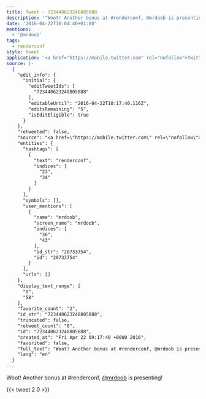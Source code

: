```yaml
---
title: Tweet - 723440623248805888
description: '"Woot! Another bonus at #renderconf, @mrdoob is presenting!"'
date: '2016-04-22T10:04:40+01:00'
mentions:
  - '@mrdoob'
tags:
  - renderconf
style: tweet
application: '<a href="https://mobile.twitter.com" rel="nofollow">Twitter Web App</a>'
source: |-
  {
    "edit_info": {
      "initial": {
        "editTweetIds": [
          "723440623248805888"
        ],
        "editableUntil": "2016-04-22T10:17:40.116Z",
        "editsRemaining": "5",
        "isEditEligible": true
      }
    },
    "retweeted": false,
    "source": "<a href=\"https://mobile.twitter.com\" rel=\"nofollow\">Twitter Web App</a>",
    "entities": {
      "hashtags": [
        {
          "text": "renderconf",
          "indices": [
            "23",
            "34"
          ]
        }
      ],
      "symbols": [],
      "user_mentions": [
        {
          "name": "mrdoob",
          "screen_name": "mrdoob",
          "indices": [
            "36",
            "43"
          ],
          "id_str": "20733754",
          "id": "20733754"
        }
      ],
      "urls": []
    },
    "display_text_range": [
      "0",
      "58"
    ],
    "favorite_count": "2",
    "id_str": "723440623248805888",
    "truncated": false,
    "retweet_count": "0",
    "id": "723440623248805888",
    "created_at": "Fri Apr 22 09:17:40 +0000 2016",
    "favorited": false,
    "full_text": "Woot! Another bonus at #renderconf, @mrdoob is presenting!",
    "lang": "en"
  }
---
```

Woot! Another bonus at #renderconf, [@mrdoob](https://twitter.com/@mrdoob) is presenting!
    
{{< tweet 2 0 >}}
    
